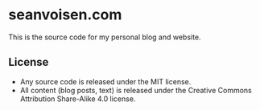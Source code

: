 # seanvoisen.com

This is the source code for my personal blog and website.

## License

- Any source code is released under the MIT license.
- All content (blog posts, text) is released under the Creative Commons
  Attribution Share-Alike 4.0 license.
